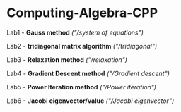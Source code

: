 # Computing-Algebra-CPP

Lab1 - **Gauss method** *("/system of equations")*

Lab2 - **tridiagonal matrix algorithm** *("/tridiagonal")*

Lab3 - **Relaxation method** *("/relaxation")*

Lab4 - **Gradient Descent method** *("/Gradient descent")*

Lab5 - **Power Iteration method** *("/Power iteration")*

Lab6 - J**acobi eigenvector/value** *("/Jacobi eigenvector")*
